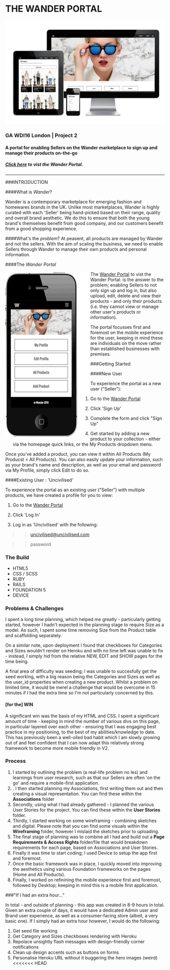 
# THE WANDER PORTAL

![](./readme-assets/all-screens.png)

### GA WDI16 London | Project 2

#### A portal for enabling Sellers on the Wander marketplace to sign up and manage their products on-the-go

##### [Click here](http://bit.ly/wander-portal) to vist the Wander Portal.

_________________________________________________

###INTRODUCTION

####What is *Wander*?

Wander is a contemporary marketplace for emerging fashion and homewares brands in the UK. Unlike most marketplaces, Wander is highly curated with each 'Seller' being hand-picked based on their range, quality and overall brand aesthetic. We do this to ensure that both the young brand's themselves benefit from good company, and our customers benefit from a good shopping experience.

####What's the *problem*?
At peasent, all products are managed by Wander and not the sellers. With the aim of scaling the business, we need to enable Sellers through Wander to manage their own products and personal information.


####The *Wander Portal*

  <img style="float: left" src="./readme-assets/mobilevisuals/mobile-phone2.gif" />

The [Wander Portal](http://bit.ly/wander-portal) to vist the Wander Portal. is the answer to the problem; enabling Sellers to not only sign up and log in, but also upload, edit, delete and view their products - and only their products (i.e. they cannot view or manage other user's products or information).

The portal focusses first and foremost on the mobile experience for the user, keeping in mind these are individuals on the move rather than established businesses with premises. 


###Getting Started

####New User

To experience the portal as a new user ("Seller"):

1. Go to the [Wander Portal](http://bit.ly/wander-portal)

2. Click 'Sign Up' 

3. Complete the form and click "Sign Up"

4. Get started by adding a new product to your collection - either via the homepage quick links, or the My Products dropdown menu.

Once you've added a product, you can view it within All Products (My Producst < All Products). You can also easily update your information, such as your brand's name and description, as well as your email and password via My Profile, simply click Edit to do so.


####Existing User : 'Uncivilised'

To experience the portal as an existing user ("Seller") with multiple products,  we have created a profile for you to view:

1. Go to the [Wander Portal](http://bit.ly/wander-portal)

2. Click 'Log In' 

3. Log in as 'Uncivilised' with the following:

>> uncivilised@uncivilised.com

>> password



### The Build

- HTML5
- CSS / SCSS
- RUBY 
- RAILS
- FOUNDATION 5 
- DEVICE



### Problems & Challenges

I spent a long time planning, which helped me greatly - particularly getting started, however I hadn't expected in the planning stage to require Size as a model. As such, I spent some time removing Size from the Product table and scaffolding separately.

On a similar note, upon deployment I found that checkboxes for Categories and Sizes wouldn't render on Heroku and with no time left was unable to fix - instead, I simply hid from the relative NEW, EDIT and SHOW pages for the time being.

A final area of difficulty was seeding; I was unable to succesfully get the seed working, with a big reason being the Categories and Sizes as well as the user_id properties when creating a new product. Whilst a problem on limited time, it would be merel a challenge that would be overcome in 15 minutes if I had the extra time so I'm not particularly concerned by this.




#### [for the] WIN

A significant win was the basis of my HTML and CSS. I spent a significant amount of time - keeping in mind the number of various divs on this page, in particular layered over each other - ensuring that I was engaging best practice in my positioning, to the best of my abilities/knowledge to date. This has previously been a well-oiled bad habit which I am slowly growing out of and feel confident that I can now adapt this relatively strong framework to become more mobile friendly in V2.



### Process


1. I started by outlining the problem (a real-life problem no les) and learnings from user research, such as that our Sellers are often 'on the go' and require a mobile-first application. 
2. . I then started planning my Associations, first writing them out and then creating a visual representation. You can find these within the **Associations** folder
3. Secondly, using what I had already gathered - I planned the various User Stories for the project. You can find these within the **User Stories** folder.
4. Thirdly, I started working on some wireframing - combining sketches and digital. Please note that you can find some visuals within the **Wireframing** folder, however I mislaid the sketches prior to uploading.
5. The final stage of planning was to combine all I had and build out a **Page Requirements & Access Rights** folder/file that would breakdown requirements for each page, based on Associations and User Stories.  
5. Finally it was time to start coding; I used Device to setup the app first and foremost. 
6. Once the basic framework was in place, I quickly moved into improving the aesthetics using various Foundation frameworks on the pages (Home and All Products).
7. Finally, I worked on refinining the mobile experience first and foremost, followed by Desktop; keeping in mind this is a mobile first application.


###"If I had an extra hour..."

In total - and outside of planning - this app was created in 8-9 hours in total. Given an extra couple of days, it would have a dedicated Admin user and Brand user experience, as well as a consumer-facing store (albeit, a very basic one). If I simply had an extra hour however, I would do the following: 

1. Get seed file working
3. Get Category and Sizes checkboxes rendering with Heroku
4. Repolace unsightly flash messages with design-friendly corner notifications
5. Clean up design accents such as buttons on forms
6. Personalise Heroku URL without it buggering the hero images (weird) 
<<<<<<< HEAD



